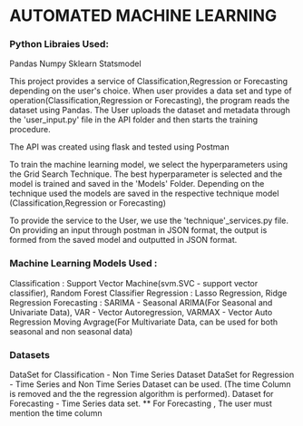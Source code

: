 # AUTOMATED MACHINE LEARNING
### Python Libraies Used:
Pandas
Numpy
Sklearn
Statsmodel

This project provides a service of Classification,Regression or Forecasting depending on the user's choice. 
When user provides a data set and type of operation(Classification,Regression or Forecasting), the program reads the dataset using Pandas. The User uploads the dataset and metadata through the 'user_input.py' file in the API folder and then starts the training procedure.

The API was created using flask and tested using Postman

To train the machine learning model, we select the hyperparameters using the Grid Search Technique. The best hyperparameter is selected and the model is trained and saved in the 'Models' Folder. Depending on the technique used the models are saved in the respective technique model (Classification,Regression or Forecasting)

To provide the service to the User, we use the 'technique'_services.py file. On providing an input through postman in JSON format, the output is formed from the saved model and outputted in JSON format.

### Machine Learning Models Used :
Classification : Support Vector Machine(svm.SVC - support vector classifier), Random Forest Classifier
Regression : Lasso Regression, Ridge Regression
Forecasting : SARIMA - Seasonal ARIMA(For Seasonal and Univariate Data), VAR - Vector Autoregression, VARMAX - Vector Auto Regression Moving Avgrage(For Multivariate Data, can be used for both seasonal and non seasonal data)

### Datasets
DataSet for Classification - Non Time Series Dataset
DataSet for Regression - Time Series and Non Time Series Dataset can be used. (The time Column is removed and 
the the regression algorithm is performed).
Dataset for Forecasting - Time Series data set. 
** For Forecasting , The user must mention the time column

